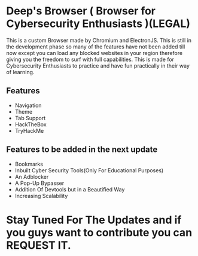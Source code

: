 # Deep's Browser ( Browser for Cybersecurity Enthusiasts )(LEGAL)
 This is a custom Browser made by Chromium and ElectronJS. This is still in the development phase so many of the features have not been added till now except you can load any blocked websites in your region therefore giving you the freedom to surf with full capabilities. This is made for Cybersecurity Enthusiasts to practice and have fun practically in their way of learning.

 ## Features

 - Navigation
 - Theme
 - Tab Support
 - HackTheBox
 - TryHackMe

 ## Features to be added in the next update

 - Bookmarks
 - Inbuilt Cyber Security Tools(Only For Educational Purposes)
 - An Adblocker
 - A Pop-Up Bypasser
 - Addition Of Devtools but in a Beautified Way
 - Increasing Scalability

# Stay Tuned For The Updates and if you guys want to contribute you can REQUEST IT.

